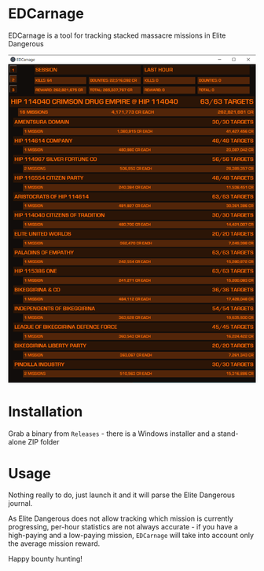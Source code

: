 # EDCarnage

EDCarnage is a tool for tracking stacked massacre missions in Elite Dangerous

![screenshot](https://raw.githubusercontent.com/mmomtchev/EDCarnage/main/screenshot.png?token=GHSAT0AAAAAABMRJQWOGMLI5AIF4BGCHS2QYPO6TMQ)

# Installation

Grab a binary from `Releases` - there is a Windows installer and a stand-alone ZIP folder

# Usage

Nothing really to do, just launch it and it will parse the Elite Dangerous journal.

As Elite Dangerous does not allow tracking which mission is currently progressing, per-hour statistics are not always accurate - if you have a high-paying and a low-paying mission, `EDCarnage` will take into account only the average mission reward.

Happy bounty hunting!
